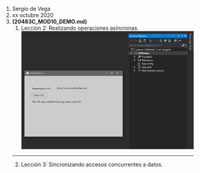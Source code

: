 1. Sergio de Vega
2. xx octubre 2020
3. **(20483C_MOD10_DEMO.md)** 
   1. Lección 2: Realizando operaciones asíncronas.
      ![C1](images/C1.PNG)
   ---
   2. Lección 3: Sincronizando accesos concurrentes a datos.
      